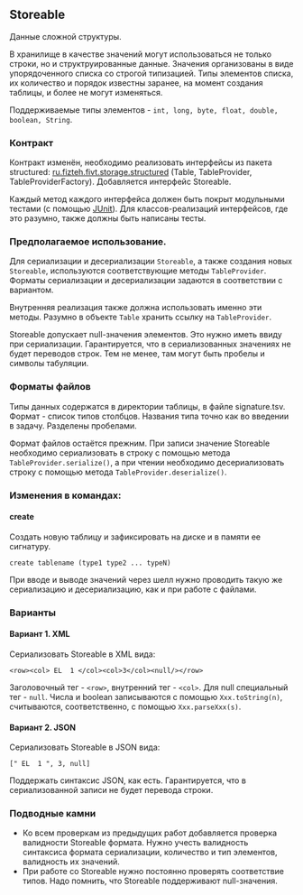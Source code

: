 ## Storeable

Данные сложной структуры.

В хранилище в качестве значений могут использоваться не только строки, но и структруированные данные.
Значения организованы в виде упорядоченного списка со строгой типизацией. Типы элементов списка, их количество и порядок
известны заранее, на момент создания таблицы, и более не могут изменяться.

Поддерживаемые типы элементов - ```int, long, byte, float, double, boolean, String```.

### Контракт

Контракт изменён, необходимо реализовать интерфейсы из пакета structured:
[ru.fizteh.fivt.storage.structured](../src/ru/fizteh/fivt/storage/structured) (Table, TableProvider, TableProviderFactory).
Добавляется интерфейс Storeable.

Каждый метод каждого интерфейса должен быть покрыт модульными тестами (с помощью [JUnit](http://junit.org/)).
Для классов-реализаций интерфейсов, где это разумно, также должны быть написаны тесты.

### Предполагаемое использование.

Для сериализации и десериализации ```Storeable```, а также создания новых ```Storeable```,
используются соответствующие методы ```TableProvider```. Форматы сериализации и десериализации
задаются в соответствии с вариантом.

Внутренняя реализация также должна использовать именно эти методы. Разумно в объекте ```Table```
хранить ссылку на ```TableProvider```.

Storeable допускает null-значения элементов. Это нужно иметь ввиду при сериализации. Гарантируется,
что в сериализованных значениях не будет переводов строк. Тем не менее, там могут быть пробелы и символы табуляции.

### Форматы файлов

Типы данных содержатся в директории таблицы, в файле signature.tsv.
Формат - список типов столбцов. Названия типа точно как во введении в задачу. Разделены пробелами.

Формат файлов остаётся прежним. При записи значение Storeable необходимо сериализовать в строку с помощью метода
```TableProvider.serialize()```, а при чтении необходимо десериализовать строку с помощью метода
```TableProvider.deserialize()```.

### Изменения в командах:

#### create
Создать новую таблицу и зафиксировать на диске и в памяти ее сигнатуру.
```
create tablename (type1 type2 ... typeN)
```

При вводе и выводе значений через шелл нужно проводить такую же сериализацию и десериализацию,
как и при работе с файлами.

### Варианты

#### Вариант 1. XML

Сериализовать Storeable в XML вида:
```
<row><col> EL  1 </col><col>3</col><null/></row>
```
Заголовочный тег - ```<row>```, внутренний тег - ```<col>```. Для null специальный тег - ```null```.
Числа и boolean записываются с помощью ```Xxx.toString(n)```, считываются, соответственно, с помощью ```Xxx.parseXxx(s)```.

#### Вариант 2. JSON

Сериализовать Storeable в JSON вида:
```
[" EL  1 ", 3, null]
```
Поддержать синтаксис JSON, как есть. Гарантируется, что в сериализованной записи не будет перевода строки.

### Подводные камни

* Ко всем проверкам из предыдущих работ добавляется проверка валидности Storeable формата. Нужно учесть
  валидность синтаксиса формата сериализации, количество и тип элементов, валидность их значений.
* При работе со Storeable нужно постоянно проверять соответствие типов. Надо помнить, что Storeable поддерживают null-значения.
